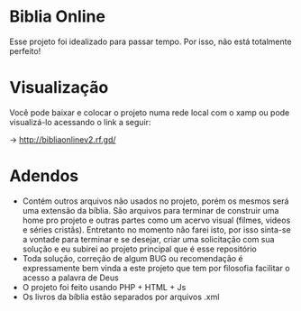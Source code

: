 # Biblia Online
Esse projeto foi idealizado para passar tempo. Por isso, não está totalmente perfeito!

# Visualização
Você pode baixar e colocar o projeto numa rede local com o xamp ou pode visualizá-lo acessando o link a seguir:

-> http://bibliaonlinev2.rf.gd/

# Adendos

- Contém outros arquivos não usados no projeto, porém os mesmos será uma extensão da bíblia. São arquivos para terminar de construir uma home pro projeto e outras partes como um acervo visual (filmes, videos e séries cristãs). Entretanto no momento não farei isto, por isso sinta-se a vontade para terminar e se desejar, criar uma solicitação com sua solução e eu subirei ao projeto principal que é esse repositório
- Toda solução, correção de algum BUG ou recomendação é expressamente bem vinda a este projeto que tem por filosofia facilitar o acesso a palavra de Deus
- O projeto foi feito usando PHP + HTML + Js
- Os livros da bíblia estão separados por arquivos .xml

